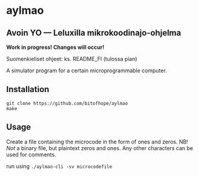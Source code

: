 aylmao
======

Avoin YO — Leluxilla mikrokoodinajo-ohjelma
-------------------------------------------

**Work in progress! Changes will occur!**

Suomenkieliset ohjeet: ks. README_FI (tulossa pian)

A simulator program for a certain microprogrammable computer.

Installation
------------

    git clone https://github.com/bitofhope/aylmao
	make

Usage
-----

Create a file containing the microcode in the form of ones and zeros. NB! *Not* a binary file, but plaintext zeros and ones. Any other characters can be used for comments.

run using `./aylmao-cli -sv microcodefile`

